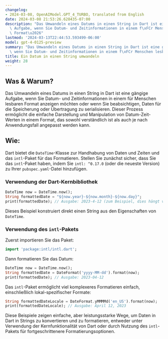 ```yaml
---
changelog:
- 2024-03-08, OpenAIModel.GPT_4_TURBO, translated from English
date: 2024-03-08 21:53:26.628435-07:00
description: "Das Umwandeln eines Datums in einen String in Dart ist eine g\xE4ngige\
  \ Aufgabe, wenn Sie Datum- und Zeitinformationen in einem f\xFCr Menschen lesbaren\
  \ Format\u2026"
lastmod: '2024-03-13T22:44:53.593499-06:00'
model: gpt-4-0125-preview
summary: "Das Umwandeln eines Datums in einen String in Dart ist eine g\xE4ngige Aufgabe,\
  \ wenn Sie Datum- und Zeitinformationen in einem f\xFCr Menschen lesbaren Format\u2026"
title: Ein Datum in einen String umwandeln
weight: 28
---
```


## Was & Warum?

Das Umwandeln eines Datums in einen String in Dart ist eine gängige Aufgabe, wenn Sie Datum- und Zeitinformationen in einem für Menschen lesbaren Format anzeigen möchten oder wenn Sie beabsichtigen, Daten für die Speicherung oder Übertragung zu serialisieren. Dieser Prozess ermöglicht die einfache Darstellung und Manipulation von Datum-Zeit-Werten in einem Format, das sowohl verständlich ist als auch je nach Anwendungsfall angepasst werden kann.

## Wie:

Dart bietet die `DateTime`-Klasse zur Handhabung von Daten und Zeiten und das `intl`-Paket für das Formatieren. Stellen Sie zunächst sicher, dass Sie das `intl`-Paket haben, indem Sie `intl: ^0.17.0` (oder die neueste Version) zu Ihrer `pubspec.yaml`-Datei hinzufügen.

### Verwendung der Dart-Kernbibliothek

```dart
DateTime now = DateTime.now();
String formattedDate = "${now.year}-${now.month}-${now.day}";
print(formattedDate); // Ausgabe: 2023-4-12 (zum Beispiel, dies hängt vom aktuellen Datum ab)
```

Dieses Beispiel konstruiert direkt einen String aus den Eigenschaften von `DateTime`.

### Verwendung des `intl`-Pakets

Zuerst importieren Sie das Paket:

```dart
import 'package:intl/intl.dart';
```

Dann formatieren Sie das Datum:

```dart
DateTime now = DateTime.now();
String formattedDate = DateFormat('yyyy-MM-dd').format(now);
print(formattedDate); // Ausgabe: 2023-04-12
```

Das `intl`-Paket ermöglicht viel komplexeres Formatieren einfach, einschließlich lokal-spezifischer Formate:

```dart
String formattedDateLocale = DateFormat.yMMMMd('en_US').format(now);
print(formattedDateLocale); // Ausgabe: April 12, 2023
```

Diese Beispiele zeigen einfache, aber leistungsstarke Wege, um Daten in Dart in Strings zu konvertieren und zu formatieren, entweder unter Verwendung der Kernfunktionalität von Dart oder durch Nutzung des `intl`-Pakets für fortgeschrittenere Formatierungsoptionen.
